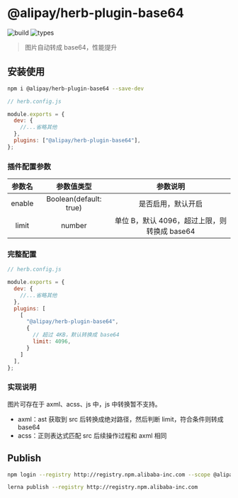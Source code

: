 # @alipay/herb-plugin-base64

![build](https://img.shields.io/badge/build-passing-brightgreen)
![types](https://img.shields.io/badge/types-TypeScript-blue)

> 图片自动转成 base64，性能提升

## 安装使用

```bash
npm i @alipay/herb-plugin-base64 --save-dev
```

```javascript
// herb.config.js

module.exports = {
  dev: {
    //...省略其他
  },
  plugins: ["@alipay/herb-plugin-base64"],
};
```

### 插件配置参数

| 参数名  |       参数值类型       |                           参数说明                           |
| :-----: | :--------------------: | :----------------------------------------------------------: |
| enable  | Boolean(default: true) |                      是否启用，默认开启                      |
| limit |     number     | 单位 B，默认 4096，超过上限，则转换成 base64 |

### 完整配置

```javascript
// herb.config.js

module.exports = {
  dev: {
    //...省略其他
  },
  plugins: [
    [
      "@alipay/herb-plugin-base64",
      {
        // 超过 4KB，默认转换成 base64
        limit: 4096,
      }
    ]
  ],
};
```

### 实现说明

图片可存在于 axml、acss、js 中，js 中转换暂不支持。

- axml：ast 获取到 src 后转换成绝对路径，然后判断 limit，符合条件则转成 base64
- acss：正则表达式匹配 src 后续操作过程和 axml 相同

## Publish

```sh
npm login --registry http://registry.npm.alibaba-inc.com --scope @alipay

lerna publish --registry http://registry.npm.alibaba-inc.com
```
